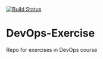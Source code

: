 [![Build Status](https://travis-ci.org/GardOS/DevOps-Exercise.svg?branch=master)](https://travis-ci.org/GardOS/DevOps-Exercise)

# DevOps-Exercise
Repo for exercises in DevOps course 
